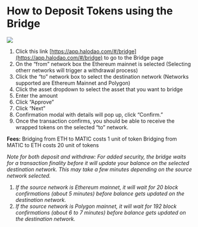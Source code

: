 # How to Deposit Tokens using the Bridge

![](../../../.gitbook/assets/bridge-ethereum-to-poly.gif)

1. Click this link [https://app.halodao.com/#/bridge](https://app.halodao.com/#/bridge) to go to the Bridge page
2. On the “from” network box the Ethereum mainnet is selected (Selecting otherr networks will trigger a withdrawal process)
3. Click the “to” network box to select the destination network (Networks supported are Ethereum Mainnet and Polygon)
4. Click the asset dropdown to select the asset that you want to bridge
5. Enter the amount
6. Click “Approve”
7. Click “Next”&#x20;
8. Confirmation modal with details will pop up, click “Confirm.”
9. Once the transaction confirms, you should be able to receive the wrapped tokens on the selected “to” network. &#x20;

**Fees:** Bridging from ETH to MATIC costs 1 unit of token Bridging from MATIC to ETH costs 20 unit of tokens

_Note for both deposit and withdraw: For added security, the bridge waits for a transaction finality before it will update your balance on the selected destination network. This may take a few minutes depending on the source network selected._&#x20;

1. _If the source network is Ethereum mainnet, it will wait for 20 block confirmations (about 5 minutes) before balance gets updated on the destination network._
2. _If the source network is Polygon mainnet, it will wait for 192 block confirmations (about 6 to 7 minutes) before balance gets updated on the destination network._
